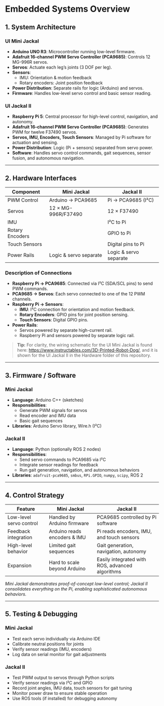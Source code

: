 # Embedded Systems Overview

## 1. System Architecture

### UI Mini Jackal
- **Arduino UNO R3**: Microcontroller running low-level firmware.
- **Adafruit 16-channel PWM Servo Controller (PCA9685)**: Controls 12 MG-996R servos.
- **Servos**: Actuate each leg’s joints (3 DOF per leg).
- **Sensors**:
  - IMU: Orientation & motion feedback
  - Rotary encoders: Joint position feedback
- **Power Distribution**: Separate rails for logic (Arduino) and servos.
- **Firmware**: Handles low-level servo control and basic sensor reading.

### UI Jackal II
- **Raspberry Pi 5**: Central processor for high-level control, navigation, and autonomy.
- **Adafruit 16-channel PWM Servo Controller (PCA9685)**: Generates PWM for twelve F37490 servos.
- **Servos, IMU, Encoders, Touch Sensors**: Managed by Pi software for actuation and sensing.
- **Power Distribution**: Logic (Pi + sensors) separated from servo power.
- **Software**: Handles servo control commands, gait sequences, sensor fusion, and autonomous navigation.

---

## 2. Hardware Interfaces

| Component          | Mini Jackal                | Jackal II                  |
|-------------------|---------------------------|---------------------------|
| PWM Control        | Arduino → PCA9685         | Pi → PCA9685 (I²C)       |
| Servos             | 12 × MG-996R/F37490       | 12 × F37490              |
| IMU                |                           | I²C to Pi                |
| Rotary Encoders    |                           | GPIO to Pi               |
| Touch Sensors      |                           | Digital pins to Pi       |
| Power Rails        | Logic & servo separate    | Logic & servo separate   |


### Description of Connections

- **Raspberry Pi → PCA9685**: Connected via I²C (SDA/SCL pins) to send PWM commands.  
- **PCA9685 → Servos**: Each servo connected to one of the 12 PWM channels.  
- **Raspberry Pi → Sensors**:  
  - **IMU**: I²C connection for orientation and motion feedback.  
  - **Rotary Encoders**: GPIO pins for joint position sensing.  
  - **Touch Sensors**: Digital GPIO pins.  
- **Power Rails**:  
  - Servos powered by separate high-current rail.  
  - Raspberry Pi and sensors powered by separate logic rail.  

> **Tip:** For clarity, the wiring schematic for the UI Mini Jackal is found here: https://www.instructables.com/3D-Printed-Robot-Dog/, and it is shown for the UI Jackal II in the Hardware folder of this repository. 


---

## 3. Firmware / Software

### Mini Jackal
- **Language**: Arduino C++ (sketches)
- **Responsibilities**:
  - Generate PWM signals for servos
  - Read encoder and IMU data
  - Basic gait sequences
- **Libraries**: Arduino Servo library, Wire.h (I²C)

### Jackal II
- **Language**: Python (optionally ROS 2 nodes)
- **Responsibilities**:
  - Send servo commands to PCA9685 via I²C
  - Integrate sensor readings for feedback
  - Run gait generation, navigation, and autonomous behaviors
- **Libraries**: `adafruit-pca9685`, `smbus`, `RPi.GPIO`, `numpy`, `scipy`, ROS 2

---

## 4. Control Strategy

| Feature              | Mini Jackal                    | Jackal II                        |
|---------------------|--------------------------------|---------------------------------|
| Low-level servo control | Handled by Arduino firmware  | PCA9685 controlled by Pi software |
| Feedback integration | Arduino reads encoders & IMU  | Pi reads encoders, IMU, and touch sensors |
| High-level behavior  | Limited gait sequences         | Gait generation, navigation, autonomy |
| Expansion            | Hard to scale beyond Arduino   | Easily integrated with ROS, advanced algorithms |

*Mini Jackal demonstrates proof-of-concept low-level control; Jackal II consolidates everything on the Pi, enabling sophisticated autonomous behaviors.*

---

## 5. Testing & Debugging

### Mini Jackal
- Test each servo individually via Arduino IDE
- Calibrate neutral positions for joints
- Verify sensor readings (IMU, encoders)
- Log data on serial monitor for gait adjustments

### Jackal II
- Test PWM output to servos through Python scripts
- Verify sensor readings via I²C and GPIO
- Record joint angles, IMU data, touch sensors for gait tuning
- Monitor power draw to ensure stable operation
- Use ROS tools (if installed) for debugging autonomy

